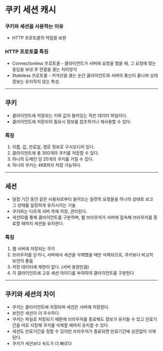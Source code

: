 # 쿠키 세션 캐시

### 쿠키와 세션을 사용하는 이유

- HTTP 프로토콜의 약점을 보완

### HTTP 프로토콜 특징

- Connectionless 프로토콜 - 클라이언트가 서버에 요청을 했을 때, 그 요청에 맞는 응답을 보낸 후 연결을 끊는 처리방식
- Stateless 프로토콜 - 커넥션을 끊는 순간 클라이언트와 서버의 통신이 끝나며 상태 정보는 유지하지 않는 특성.

---

## 쿠키

- 클라이언트에 저장되는 키와 값이 들어있는 작은 데이터 파일이다.
- 클라이언트에 저장되어 필요시 정보를 참조하거나 재사용할 수 있다.

### 특징

1. 이름, 값, 만료일, 경로 정보로 구서오디어 있다.
2. 클라이언트에 총 300개의 쿠키를 저장할 수 있다.
3. 하나의 도메인 당 20개의 쿠키를 가질 수 있다.
4. 하나의 쿠키는 4KB까지 저장 가능하다.

---

## 세션

- 일정 기간 동안 같은 사용자로부터 들어오는 일련의 요청들을 하나의 상태로 보고 그 상태를 일정하게 유지시키는 기술
- 쿠키와는 다르게 서버 측에 저장, 관리된다.
- 세션ID를 통해 클라이언트를 구분하며, 웹 브라우저가 서버에 접속해 브라우저를 종료할 때까지 세션을 유지한다.

### 특징

1. 웹 서버에 저장되는 쿠키
2. 브라우저를 닫거나, 서버에서 세션을 삭제했을 때만 삭제되므로, 쿠키보다 비교적 보안이 좋음
3. 저장 데이터에 제한이 없다. (서버 용량만큼)
4. 각 클라이언트에 고유 세션 아이디를 부여하여 클라이언트를 구분한다

---

## 쿠키와 세션의 차이

- 쿠키는 클라이언트에 저장되며 세션은 서버에 저장된다.
- 보안은 세션이 더 우수하다.
- 쿠키는 파일로 저장되기 때문에 브라우저를 종료해도 정보가 유지될 수 있고 만료기간을 따로 지장해 쿠키를 삭제할 때까지 유지할 수 있다.
- 세션도 만료기간을 정할 수 있지만 브라우저가 종료되면 만료기간에 상관없이 삭제된다.
- 쿠키가 세션보다 속도가 더 빠르다